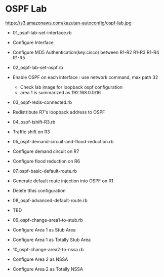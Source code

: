 # OSPF Lab
https://s3.amazonaws.com/kazutan-autoconfig/ospf-lab.jpg
* 01_ospf-lab-set-interface.rb
 * Configure Interface
 * Configure MD5 Authentication(key:cisco)  between R1-R2  R1-R3  R1-R4  R1-R5

* 02_ospf-lab-set-ospf.rb
 * Enable OSPF on each interface : use network command,  max path 32
   * Check lab image for loopback ospf configuration
   * area 1 is summarized as 192.168.0.0/16

* 03_ospf-redis-connected.rb
 * Redistribute R7's loopback address to OSPF

* 04_ospf-tshift-R3.rb
 * Traffic shift on R3

* 05_ospf-demand-circuit-and-flood-reduction.rb
 * Configure demand circuit on R7
 * Configure flood reduction on R6

* 07_ospf-basic-default-route.rb
 * Generate default route injection into OSPF on R1
 * Delete tthis configuration

* 08_ospf-advanced-default-route.rb
 * TBD

* 09_ospf-change-area1-to-stub.rb
 * Configure Area 1 as Stub Area
 * Configure Area 1 as Totally Stub Area

* 10_ospf-change-area2-to-nssa.rb
 * Configure Area 2 as NSSA
 * Configure Area 2 as Totally NSSA




